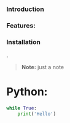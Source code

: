 ### Introduction
### Features:

### Installation
.

> **Note:** just a note


# Python:
```Python
while True:
    print('Hello')
```

